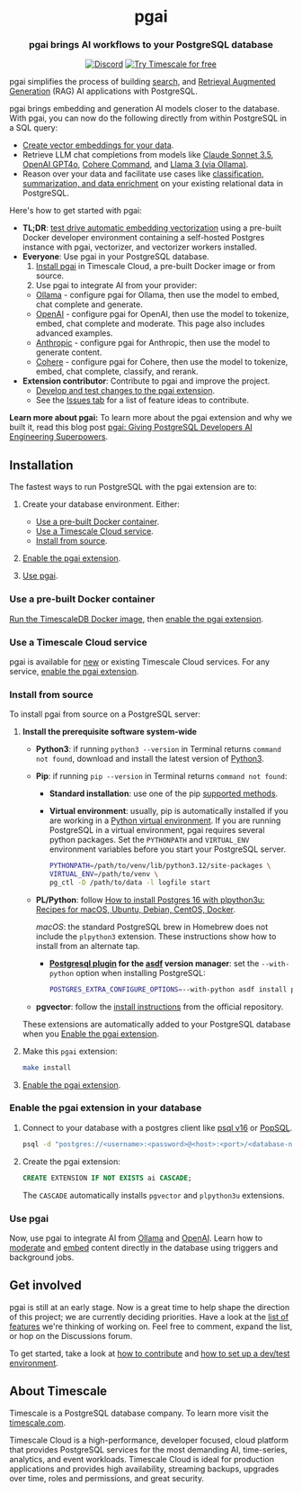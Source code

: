 
<p></p>
<div align=center>

# pgai

<h3>pgai brings AI workflows to your PostgreSQL database</h3>

[![Discord](https://img.shields.io/badge/Join_us_on_Discord-black?style=for-the-badge&logo=discord&logoColor=white)](https://discord.gg/KRdHVXAmkp)
[![Try Timescale for free](https://img.shields.io/badge/Try_Timescale_for_free-black?style=for-the-badge&logo=timescale&logoColor=white)](https://tsdb.co/gh-pgai-signup)
</div>

pgai simplifies the process of building [search](https://en.wikipedia.org/wiki/Similarity_search), and
[Retrieval Augmented Generation](https://en.wikipedia.org/wiki/Prompt_engineering#Retrieval-augmented_generation) (RAG) AI applications with PostgreSQL.

pgai brings embedding and generation AI models closer to the database. With pgai, you can now do the following directly from within PostgreSQL in a SQL query:

* [Create vector embeddings for your data](/docs/vectorizer-quick-start.md).
* Retrieve LLM chat completions from models like [Claude Sonnet 3.5](/docs/anthropic.md), [OpenAI GPT4o](/docs/openai.md), [Cohere Command](/docs/cohere.md), and [Llama 3 (via Ollama)](/docs/ollama.md).
* Reason over your data and facilitate use cases like [classification, summarization, and data enrichment](docs/advanced.md) on your existing relational data in PostgreSQL.

Here's how to get started with pgai:

* **TL;DR**: [test drive automatic embedding vectorization](/docs/vectorizer-quick-start.md) using a pre-built Docker developer environment containing 
   a self-hosted Postgres instance with pgai, vectorizer, and vectorizer workers installed. 
* **Everyone**: Use pgai in your PostgreSQL database.
  1. [Install pgai](#installation) in Timescale Cloud, a pre-built Docker image or from source. 
  1. Use pgai to integrate AI from your provider:
    * [Ollama](./docs/ollama.md) - configure pgai for Ollama, then use the model to embed, chat complete and generate.
    * [OpenAI](./docs/openai.md) - configure pgai for OpenAI, then use the model to tokenize, embed, chat complete and moderate. This page also includes advanced examples.
    * [Anthropic](./docs/anthropic.md) - configure pgai for Anthropic, then use the model to generate content.
    * [Cohere](./docs/cohere.md) - configure pgai for Cohere, then use the model to tokenize, embed, chat complete, classify, and rerank.
* **Extension contributor**: Contribute to pgai and improve the project.
  * [Develop and test changes to the pgai extension](./DEVELOPMENT.md).
  * See the [Issues tab](https://github.com/timescale/pgai/issues) for a list of feature ideas to contribute.

**Learn more about pgai:** To learn more about the pgai extension and why we built it, read this blog post [pgai: Giving PostgreSQL Developers AI Engineering Superpowers](http://www.timescale.com/blog/pgai-giving-postgresql-developers-ai-engineering-superpowers).

## Installation

The fastest ways to run PostgreSQL with the pgai extension are to:

1. Create your database environment. Either:
   * [Use a pre-built Docker container](#use-a-pre-built-docker-container).
   * [Use a Timescale Cloud service](#use-a-timescale-cloud-service).
   * [Install from source](#install-from-source).

2. [Enable the pgai extension](#enable-the-pgai-extension-in-your-database).

3. [Use pgai](#use-pgai).

### Use a pre-built Docker container

[Run the TimescaleDB Docker image](https://docs.timescale.com/self-hosted/latest/install/installation-docker/), then
[enable the pgai extension](#enable-the-pgai-extension-in-your-database).

### Use a Timescale Cloud service

pgai is available for [new][create-a-new-service] or existing Timescale Cloud services. For any service,
[enable the pgai extension](#enable-the-pgai-extension-in-your-database).


### Install from source

To install pgai from source on a PostgreSQL server:

1. **Install the prerequisite software system-wide**
   - **Python3**: if running `python3 --version` in Terminal returns `command
     not found`, download and install the latest version of [Python3][python3].

   - **Pip**: if running `pip --version` in Terminal returns `command not found`:
     - **Standard installation**: use one of the pip [supported methods][pip].
     - **Virtual environment**: usually, pip is automatically installed if you are working in a
       [Python virtual environment][python-virtual-environment]. If you are running PostgreSQL in a virtual
       environment, pgai requires several python packages. Set the `PYTHONPATH` and `VIRTUAL_ENV`
       environment variables before you start your PostgreSQL server.

       ```bash
       PYTHONPATH=/path/to/venv/lib/python3.12/site-packages \
       VIRTUAL_ENV=/path/to/venv \
       pg_ctl -D /path/to/data -l logfile start
       ```
   - **PL/Python**: follow [How to install Postgres 16 with plpython3u: Recipes for macOS, Ubuntu, Debian, CentOS, Docker][pgai-plpython].

      _macOS_: the standard PostgreSQL brew in Homebrew does not include the `plpython3` extension. These instructions show
      how to install from an alternate tap.

     - **[Postgresql plugin][asdf-postgres] for the [asdf][asdf] version manager**: set the `--with-python` option
       when installing PostgreSQL:

       ```bash
       POSTGRES_EXTRA_CONFIGURE_OPTIONS=--with-python asdf install postgres 16.3
       ```

   - **pgvector**: follow the [install instructions][pgvector-install] from the official repository.

   These extensions are automatically added to your PostgreSQL database when you
   [Enable the pgai extension](#enable-the-pgai-extension-in-your-database).

1. Make this `pgai` extension:

    ```bash
    make install
    ```
1. [Enable the pgai extension](#enable-the-pgai-extension-in-your-database).

### Enable the pgai extension in your database

1. Connect to your database with a postgres client like [psql v16](https://docs.timescale.com/use-timescale/latest/integrations/query-admin/psql/)
   or [PopSQL](https://docs.timescale.com/use-timescale/latest/popsql/).
   ```bash
   psql -d "postgres://<username>:<password>@<host>:<port>/<database-name>"
   ```

3. Create the pgai extension:

    ```sql
    CREATE EXTENSION IF NOT EXISTS ai CASCADE;
    ```

   The `CASCADE` automatically installs `pgvector` and `plpython3u` extensions.

### Use pgai

Now, use pgai to integrate AI from [Ollama](./docs/ollama.md) and [OpenAI](./docs/openai.md).
Learn how to [moderate](./docs/moderate.md) and [embed](./docs/delayed_embed.md)
content directly in the database using triggers and background jobs.

## Get involved

pgai is still at an early stage. Now is a great time to help shape the direction of this project;
we are currently deciding priorities. Have a look at the [list of features](https://github.com/timescale/pgai/issues) we're thinking of working on.
Feel free to comment, expand the list, or hop on the Discussions forum.

To get started, take a look at [how to contribute](./CONTRIBUTING.md)
and [how to set up a dev/test environment](./DEVELOPMENT.md).

## About Timescale

Timescale is a PostgreSQL database company. To learn more visit the [timescale.com](https://www.timescale.com).

Timescale Cloud is a high-performance, developer focused, cloud platform that provides PostgreSQL services
for the most demanding AI, time-series, analytics, and event workloads. Timescale Cloud is ideal for production applications and provides high availability, streaming backups, upgrades over time, roles and permissions, and great security.

[pgai-plpython]: https://github.com/postgres-ai/postgres-howtos/blob/main/0047_how_to_install_postgres_16_with_plpython3u.md
[asdf-postgres]: https://github.com/smashedtoatoms/asdf-postgres
[asdf]: https://github.com/asdf-vm/asdf
[python3]: https://www.python.org/downloads/
[pip]: https://pip.pypa.io/en/stable/installation/#supported-methods
[plpython3u]: https://www.postgresql.org/docs/current/plpython.html
[pgvector]: https://github.com/pgvector/pgvector
[pgvector-install]: https://github.com/pgvector/pgvector?tab=readme-ov-file#installation
[python-virtual-environment]: https://packaging.python.org/en/latest/tutorials/installing-packages/#creating-and-using-virtual-environments
[create-a-new-service]: https://console.cloud.timescale.com/dashboard/create_services
